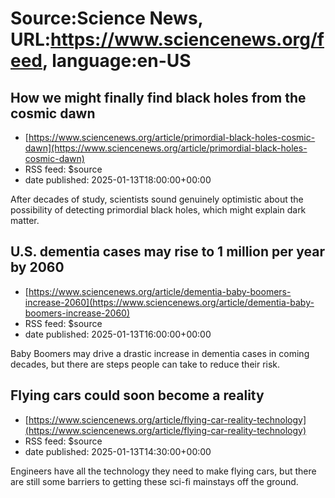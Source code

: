 # Source:Science News, URL:https://www.sciencenews.org/feed, language:en-US

## How we might finally find black holes from the cosmic dawn
 - [https://www.sciencenews.org/article/primordial-black-holes-cosmic-dawn](https://www.sciencenews.org/article/primordial-black-holes-cosmic-dawn)
 - RSS feed: $source
 - date published: 2025-01-13T18:00:00+00:00

After decades of study, scientists sound genuinely optimistic about the possibility of detecting primordial black holes, which might explain dark matter.

## U.S. dementia cases may rise to 1 million per year by 2060
 - [https://www.sciencenews.org/article/dementia-baby-boomers-increase-2060](https://www.sciencenews.org/article/dementia-baby-boomers-increase-2060)
 - RSS feed: $source
 - date published: 2025-01-13T16:00:00+00:00

Baby Boomers may drive a drastic increase in dementia cases in coming decades, but there are steps people can take to reduce their risk.

## Flying cars could soon become a reality
 - [https://www.sciencenews.org/article/flying-car-reality-technology](https://www.sciencenews.org/article/flying-car-reality-technology)
 - RSS feed: $source
 - date published: 2025-01-13T14:30:00+00:00

Engineers have all the technology they need to make flying cars, but there are still some barriers to getting these sci-fi mainstays off the ground.

